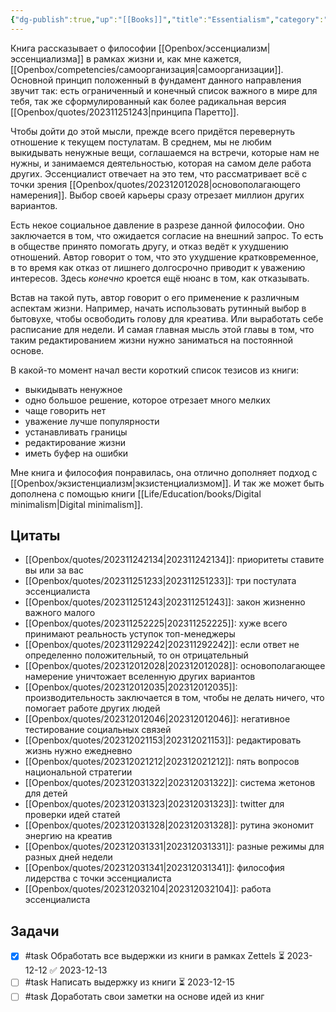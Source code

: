 ```yaml
---
{"dg-publish":true,"up":"[[Books]]","title":"Essentialism","category":"book","status":"Reviewing","tags":["books"],"rating":4,"date":"2023-11-06","modified_at":"2023-12-16T12:44:51+03:00","dg-path":"/books/Essentialism The Disciplined Pursuit of Less.md","permalink":"/books/essentialism-the-disciplined-pursuit-of-less/","dgPassFrontmatter":true}
---
```





Книга рассказывает о философии [[Openbox/эссенциализм\|эссенциализма]] в рамках жизни и, как мне кажется, [[Openbox/competencies/самоорганизация\|самоорганизации]]. Основной принцип положенный в фундамент данного направления звучит так: есть ограниченный и конечный список важного в мире для тебя, так же сформулированный как более радикальная версия [[Openbox/quotes/202311251243\|принципа Паретто]].

Чтобы дойти до этой мысли, прежде всего придётся перевернуть отношение к текущем постулатам. В среднем, мы не любим выкидывать ненужные вещи, соглашаемся на встречи, которые нам не нужны, и занимаемся деятельностью, которая на самом деле работа других. Эссенциалист отвечает на это тем, что рассматривает всё с точки зрения [[Openbox/quotes/202312012028\|основополагающего намерения]]. Выбор своей карьеры сразу отрезает миллион других вариантов.

Есть некое социальное давление в разрезе данной философии. Оно заключается в том, что ожидается согласие на внешний запрос. То есть в обществе принято помогать другу, и отказ ведёт к ухудшению отношений. Автор говорит о том, что это ухудшение кратковременное, в то время как отказ от лишнего долгосрочно приводит к уважению интересов. Здесь *конечно* кроется ещё нюанс в том, как отказывать.

Встав на такой путь, автор говорит о его применение к различным аспектам жизни. Например, начать использовать рутинный выбор в бытовухе, чтобы освободить голову для креатива. Или выработать себе расписание для недели. И самая главная мысль этой главы в том, что таким редактированием жизни нужно заниматься на постоянной основе.

В какой-то момент начал вести короткий список тезисов из книги:
- выкидывать ненужное
- одно большое решение, которое отрезает много мелких
- чаще говорить нет
- уважение лучше популярности 
- устанавливать границы
- редактирование жизни
- иметь буфер на ошибки 

Мне книга и философия понравилась, она отлично дополняет подход с [[Openbox/экзистенциализм\|экзистенциализмом]]. И так же может быть дополнена с помощью книги [[Life/Education/books/Digital minimalism\|Digital minimalism]].

## Цитаты

- [[Openbox/quotes/202311242134\|202311242134]]: приоритеты ставите вы или за вас
- [[Openbox/quotes/202311251233\|202311251233]]: три постулата эссенциалиста
- [[Openbox/quotes/202311251243\|202311251243]]: закон жизненно важного малого
- [[Openbox/quotes/202311252225\|202311252225]]: хуже всего принимают реальность уступок топ-менеджеры
- [[Openbox/quotes/202311292242\|202311292242]]: если ответ не определенно положительный, то он отрицательный
- [[Openbox/quotes/202312012028\|202312012028]]: основополагающее намерение уничтожает вселенную других вариантов
- [[Openbox/quotes/202312012035\|202312012035]]: производительность заключается в том, чтобы не делать ничего, что помогает работе других людей
- [[Openbox/quotes/202312012046\|202312012046]]: негативное тестирование социальных связей
- [[Openbox/quotes/202312021153\|202312021153]]: редактировать жизнь нужно ежедневно
- [[Openbox/quotes/202312021212\|202312021212]]: пять вопросов национальной стратегии
- [[Openbox/quotes/202312031322\|202312031322]]: система жетонов для детей
- [[Openbox/quotes/202312031323\|202312031323]]: twitter для проверки идей статей
- [[Openbox/quotes/202312031328\|202312031328]]: рутина экономит энергию на креатив
- [[Openbox/quotes/202312031331\|202312031331]]: разные режимы для разных дней недели
- [[Openbox/quotes/202312031341\|202312031341]]: философия лидерства с точки эссенциалиста
- [[Openbox/quotes/202312032104\|202312032104]]: работа эссенциалиста


## Задачи

- [x] #task Обработать все выдержки из книги в рамках Zettels ⏳ 2023-12-12 ✅ 2023-12-13
- [ ] #task Написать выдержку из книги ⏳ 2023-12-15
- [ ] #task Доработать свои заметки на основе идей из книг
